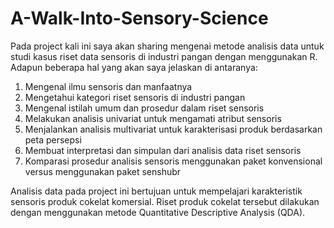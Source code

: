# A-Walk-Into-Sensory-Science

Pada project kali ini saya akan sharing mengenai metode analisis data untuk studi kasus riset data sensoris di industri pangan dengan menggunakan R.
Adapun beberapa hal yang akan saya jelaskan di antaranya:
1. Mengenal ilmu sensoris dan manfaatnya
2. Mengetahui kategori riset sensoris di industri pangan
3. Mengenal istilah umum dan prosedur dalam riset sensoris
4. Melakukan analisis univariat untuk mengamati atribut sensoris
5. Menjalankan analisis multivariat untuk karakterisasi produk berdasarkan peta persepsi
6. Membuat interpretasi dan simpulan dari analisis data riset sensoris
7. Komparasi prosedur analisis sensoris menggunakan paket konvensional versus menggunakan paket senshubr

Analisis data pada project ini bertujuan untuk mempelajari karakteristik sensoris produk cokelat komersial. Riset produk cokelat tersebut dilakukan dengan menggunakan metode Quantitative Descriptive Analysis (QDA).
